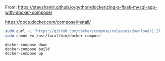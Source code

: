 From: https://stavshamir.github.io/python/dockerizing-a-flask-mysql-app-with-docker-compose/


https://docs.docker.com/compose/install/

```bash
sudo curl -L "https://github.com/docker/compose/releases/download/1.27.4/docker-compose-$(uname -s)-$(uname -m)" -o /usr/local/bin/docker-compose
sudo chmod +x /usr/local/bin/docker-compose 
```

```
docker-compose down
docker-compose build
docker-compose up
```